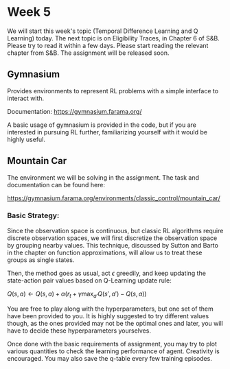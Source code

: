# Week 5

We will start this week's topic (Temporal Difference Learning and Q Learning) today.
The next topic is on Eligibility Traces, in Chapter 6 of S&B. Please try to read it within a few days.
Please start reading the relevant chapter from S&B. The assignment will be released soon.

## Gymnasium

Provides environments to represent RL problems with a simple interface to interact with.

Documentation: https://gymnasium.farama.org/

A basic usage of gymnasium is provided in the code, but if you are interested in pursuing RL further, familiarizing
yourself with it would be highly useful.

## Mountain Car

The environment we will be solving in the assignment. The task and documentation can be found here:

https://gymnasium.farama.org/environments/classic_control/mountain_car/

### Basic Strategy:

Since the observation space is continuous, but classic RL algorithms require discrete observation spaces, we will first
discretize the observation space by grouping nearby values.
This technique, discussed by Sutton and Barto in the chapter on function approximations, will allow us to treat these
groups as single states.

Then, the method goes as usual, act $\epsilon$ greedily, and keep updating the state-action pair values based on
Q-Learning update rule:

$Q(s,a) \leftarrow Q(s,a) + \alpha (r_t + \gamma \text{max}_{a'} Q(s', a') - Q(s,a))$

You are free to play along with the hyperparameters, but one set of them have been provided to you.
It is highly suggested to try different values though, as the ones provided may not be the optimal ones and later,
you will have to decide these hyperparameters yourselves.

Once done with the basic requirements of assignment, you may try to plot various quantities to check the learning
performance of agent.
Creativity is encouraged.
You may also save the q-table every few training episodes.
